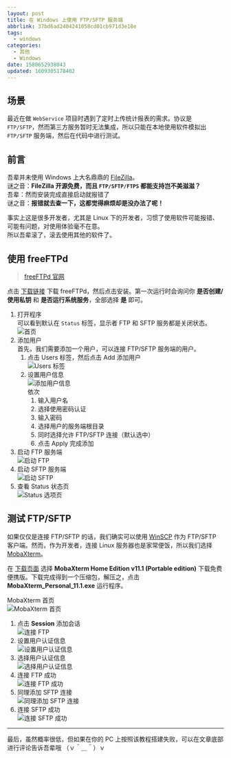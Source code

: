 ```yaml
---
layout: post
title: 在 Windows 上使用 FTP/SFTP 服务端
abbrlink: 37bd6ad2404241058cd01cb971d3e18e
tags:
  - windows
categories:
  - 其他
  - Windows
date: 1580652938043
updated: 1609305178402
---
```


## 场景

最近在做 `WebService` 项目时遇到了定时上传统计报表的需求。协议是 `FTP/SFTP`，然而第三方服务暂时无法集成，所以只能在本地使用软件模拟出 `FTP/SFTP` 服务端，然后在代码中进行测试。

## 前言

吾辈并未使用 Windows 上大名鼎鼎的 [FileZilla](https://filezilla-project.org/)。\
谜之音：**FileZilla 开源免费，而且 `FTP/SFTP/FTPS` 都能支持岂不美滋滋？**\
吾辈：然而安装完成直接启动就报错了\
谜之音：**报错就去查一下，这都觉得麻烦却是没办法了呢！**

事实上这是很多开发者，尤其是 Linux 下的开发者，习惯了使用软件可能报错、可能有问题，对使用体验毫不在意。\
所以吾辈滚了，滚去使用其他的软件了。

## 使用 freeFTPd

> [freeFTPd 官网](http://www.freesshd.com/)

点击 [下载链接](http://www.freesshd.com/freeFTPd.exe) 下载 freeFTPd，然后点击安装。第一次运行时会询问你 **是否创建/使用私钥** 和 **是否运行系统服务**，全部选择 **是** 即可。

1. 打开程序\
   可以看到默认在 `Status` 标签，显示者 FTP 和 SFTP 服务都是关闭状态。
   ![首页](https://cdn.jsdelivr.net/gh/rxliuli/img-bed/20190217213152.png)
2. 添加用户\
   首先，我们需要添加一个用户，可以连接 FTP/SFTP 服务端的用户。
   1. 点击 Users 标签，然后点击 Add 添加用户\
      ![Users 标签](https://cdn.jsdelivr.net/gh/rxliuli/img-bed/20190217213700.png)
   2. 设置用户信息\
      ![添加用户信息](https://cdn.jsdelivr.net/gh/rxliuli/img-bed/20190217214421.png)\
      依次
      1. 输入用户名
      2. 选择使用密码认证
      3. 输入密码
      4. 选择用户的服务端根目录
      5. 同时选择允许 FTP/SFTP 连接（默认选中）
      6. 点击 Apply 完成添加
3. 启动 FTP 服务端\
   ![启动 FTP](https://cdn.jsdelivr.net/gh/rxliuli/img-bed/20190217214719.png)
4. 启动 SFTP 服务端\
   ![启动 SFTP](https://cdn.jsdelivr.net/gh/rxliuli/img-bed/20190217214843.png)
5. 查看 Status 状态页\
   ![Status 选项页](https://cdn.jsdelivr.net/gh/rxliuli/img-bed/20190217214951.png)

## 测试 FTP/SFTP

如果仅仅是连接 FTP/SFTP 的话，我们确实可以使用 [WinSCP](https://winscp.net/) 作为 FTP/SFTP 客户端。然而，作为开发者，连接 Linux 服务器也是家常便饭，所以我们选择 [MobaXterm](https://mobaxterm.mobatek.net/)。

在 [下载页面](https://mobaxterm.mobatek.net/download-home-edition.html) 选择 **MobaXterm Home Edition v11.1 (Portable edition)** 下载免费便携版。下载完成得到一个压缩包，解压之，点击 **MobaXterm\_Personal\_11.1.exe** 运行程序。

MobaXterm 首页\
![MobaXterm 首页](https://cdn.jsdelivr.net/gh/rxliuli/img-bed/20190217220138.png)

1. 点击 **Session** 添加会话\
   ![连接 FTP](https://cdn.jsdelivr.net/gh/rxliuli/img-bed/20190217220648.png)
2. 设置用户认证信息\
   ![设置用户认证信息](https://cdn.jsdelivr.net/gh/rxliuli/img-bed/20190217220940.png)
3. 选择用户认证信息\
   ![选择用户认证信息](https://cdn.jsdelivr.net/gh/rxliuli/img-bed/20190217221138.png)
4. 连接 FTP 成功\
   ![连接 FTP 成功](https://cdn.jsdelivr.net/gh/rxliuli/img-bed/20190217221321.png)
5. 同理添加 SFTP 连接\
   ![同理添加 SFTP 连接](https://cdn.jsdelivr.net/gh/rxliuli/img-bed/20190217221633.png)
6. 连接 SFTP 成功\
   ![连接 SFTP 成功](https://cdn.jsdelivr.net/gh/rxliuli/img-bed/20190217221801.png)

***

最后，虽然概率很低，但如果在你的 PC 上按照该教程搭建失败，可以在文章底部进行评论告诉吾辈哦 （ｖ＾＿＾）ｖ

